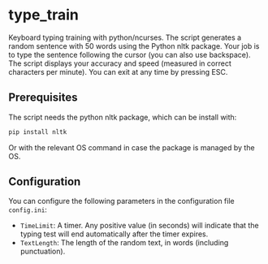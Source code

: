# type_train
Keyboard typing training with python/ncurses.
The script generates a random sentence with 50 words using the Python nltk package.
Your job is to type the sentence following the cursor (you can also use backspace). The script displays your accuracy and speed (measured in correct characters per minute).
You can exit at any time by pressing ESC.

## Prerequisites 
The script needs the python nltk package, which can be install with:
```sh
pip install nltk
```
Or with the relevant OS command in case the package is managed by the OS.

## Configuration
You can configure the following parameters in the configuration file `config.ini`:
 - `TimeLimit`: A timer. Any positive value (in seconds) will indicate that the typing test will end automatically after the timer expires.
 - `TextLength`: The length of the random text, in words (including punctuation).
